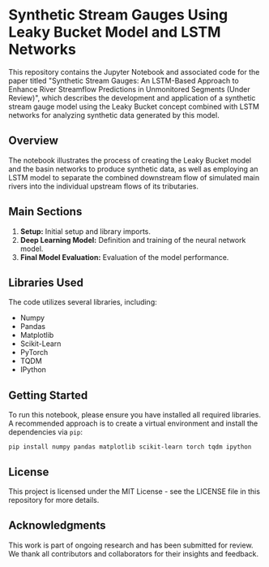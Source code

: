 # Synthetic Stream Gauges Using Leaky Bucket Model and LSTM Networks

This repository contains the Jupyter Notebook and associated code for the paper titled "Synthetic Stream Gauges: An LSTM-Based Approach to Enhance River Streamflow Predictions in Unmonitored Segments (Under Review)", which describes the development and application of a synthetic stream gauge model using the Leaky Bucket concept combined with LSTM networks for analyzing synthetic data generated by this model.

## Overview

The notebook illustrates the process of creating the Leaky Bucket model and the basin networks to produce synthetic data, as well as employing an LSTM model to separate the combined downstream flow of simulated main rivers into the individual upstream flows of its tributaries.

## Main Sections

1. **Setup:** Initial setup and library imports.
2. **Deep Learning Model:** Definition and training of the neural network model.
3. **Final Model Evaluation:** Evaluation of the model performance.

## Libraries Used

The code utilizes several libraries, including:
- Numpy
- Pandas
- Matplotlib
- Scikit-Learn
- PyTorch
- TQDM
- IPython

## Getting Started

To run this notebook, please ensure you have installed all required libraries. A recommended approach is to create a virtual environment and install the dependencies via `pip`:

```
pip install numpy pandas matplotlib scikit-learn torch tqdm ipython
```

## License

This project is licensed under the MIT License - see the LICENSE file in this repository for more details.

## Acknowledgments

This work is part of ongoing research and has been submitted for review. We thank all contributors and collaborators for their insights and feedback.
